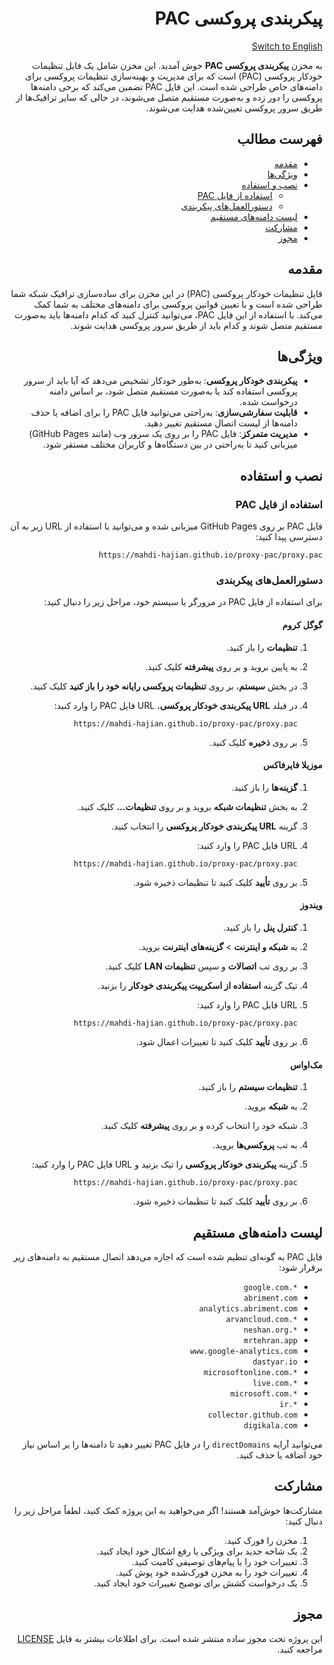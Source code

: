<div dir="rtl">

# پیکربندی پروکسی PAC

[Switch to English](README.md)

به مخزن **پیکربندی پروکسی PAC** خوش آمدید. این مخزن شامل یک فایل تنظیمات خودکار پروکسی (PAC) است که برای مدیریت و بهینه‌سازی تنظیمات پروکسی برای دامنه‌های خاص طراحی شده است. این فایل PAC تضمین می‌کند که برخی دامنه‌ها پروکسی را دور زده و به‌صورت مستقیم متصل می‌شوند، در حالی که سایر ترافیک‌ها از طریق سرور پروکسی تعیین‌شده هدایت می‌شوند.

## فهرست مطالب

- [مقدمه](#مقدمه)
- [ویژگی‌ها](#ویژگی‌ها)
- [نصب و استفاده](#نصب-و-استفاده)
  - [استفاده از فایل PAC](#استفاده-از-فایل-pac)
  - [دستورالعمل‌های پیکربندی](#دستورالعمل‌های-پیکربندی)
- [لیست دامنه‌های مستقیم](#لیست-دامنه‌های-مستقیم)
- [مشارکت](#مشارکت)
- [مجوز](#مجوز)

## مقدمه

فایل تنظیمات خودکار پروکسی (PAC) در این مخزن برای ساده‌سازی ترافیک شبکه شما طراحی شده است و با تعیین قوانین پروکسی برای دامنه‌های مختلف به شما کمک می‌کند. با استفاده از این فایل PAC، می‌توانید کنترل کنید که کدام دامنه‌ها باید به‌صورت مستقیم متصل شوند و کدام باید از طریق سرور پروکسی هدایت شوند.

## ویژگی‌ها

- **پیکربندی خودکار پروکسی**: به‌طور خودکار تشخیص می‌دهد که آیا باید از سرور پروکسی استفاده کند یا به‌صورت مستقیم متصل شود، بر اساس دامنه درخواست شده.
- **قابلیت سفارشی‌سازی**: به‌راحتی می‌توانید فایل PAC را برای اضافه یا حذف دامنه‌ها از لیست اتصال مستقیم تغییر دهید.
- **مدیریت متمرکز**: فایل PAC را بر روی یک سرور وب (مانند GitHub Pages) میزبانی کنید تا به‌راحتی در بین دستگاه‌ها و کاربران مختلف مستقر شود.

## نصب و استفاده

### استفاده از فایل PAC

فایل PAC بر روی GitHub Pages میزبانی شده و می‌توانید با استفاده از URL زیر به آن دسترسی پیدا کنید:

```
https://mahdi-hajian.github.io/proxy-pac/proxy.pac
```

### دستورالعمل‌های پیکربندی

برای استفاده از فایل PAC در مرورگر یا سیستم خود، مراحل زیر را دنبال کنید:

#### گوگل کروم

1. **تنظیمات** را باز کنید.
2. به پایین بروید و بر روی **پیشرفته** کلیک کنید.
3. در بخش **سیستم**، بر روی **تنظیمات پروکسی رایانه خود را باز کنید** کلیک کنید.
4. در فیلد **URL پیکربندی خودکار پروکسی**، URL فایل PAC را وارد کنید:

   ```
   https://mahdi-hajian.github.io/proxy-pac/proxy.pac
   ```

5. بر روی **ذخیره** کلیک کنید.

#### موزیلا فایرفاکس

1. **گزینه‌ها** را باز کنید.
2. به بخش **تنظیمات شبکه** بروید و بر روی **تنظیمات...** کلیک کنید.
3. گزینه **URL پیکربندی خودکار پروکسی** را انتخاب کنید.
4. URL فایل PAC را وارد کنید:

   ```
   https://mahdi-hajian.github.io/proxy-pac/proxy.pac
   ```

5. بر روی **تأیید** کلیک کنید تا تنظیمات ذخیره شود.

#### ویندوز

1. **کنترل پنل** را باز کنید.
2. به **شبکه و اینترنت** > **گزینه‌های اینترنت** بروید.
3. بر روی تب **اتصالات** و سپس **تنظیمات LAN** کلیک کنید.
4. تیک گزینه **استفاده از اسکریپت پیکربندی خودکار** را بزنید.
5. URL فایل PAC را وارد کنید:

   ```
   https://mahdi-hajian.github.io/proxy-pac/proxy.pac
   ```

6. بر روی **تأیید** کلیک کنید تا تغییرات اعمال شود.

#### مک‌او‌اس

1. **تنظیمات سیستم** را باز کنید.
2. به **شبکه** بروید.
3. شبکه خود را انتخاب کرده و بر روی **پیشرفته** کلیک کنید.
4. به تب **پروکسی‌ها** بروید.
5. گزینه **پیکربندی خودکار پروکسی** را تیک بزنید و URL فایل PAC را وارد کنید:

   ```
   https://mahdi-hajian.github.io/proxy-pac/proxy.pac
   ```

6. بر روی **تأیید** کلیک کنید تا تنظیمات ذخیره شود.

## لیست دامنه‌های مستقیم

فایل PAC به گونه‌ای تنظیم شده است که اجازه می‌دهد اتصال مستقیم به دامنه‌های زیر برقرار شود:

- `*.google.com`
- `abriment.com`
- `analytics.abriment.com`
- `*.arvancloud.com`
- `*.neshan.org`
- `mrtehran.app`
- `www.google-analytics.com`
- `dastyar.io`
- `*.microsoftonline.com`
- `*.live.com`
- `*.microsoft.com`
- `*.ir`
- `collector.github.com`
- `digikala.com`

می‌توانید آرایه `directDomains` را در فایل PAC تغییر دهید تا دامنه‌ها را بر اساس نیاز خود اضافه یا حذف کنید.

## مشارکت

مشارکت‌ها خوش‌آمد هستند! اگر می‌خواهید به این پروژه کمک کنید، لطفاً مراحل زیر را دنبال کنید:

1. مخزن را فورک کنید.
2. یک شاخه جدید برای ویژگی یا رفع اشکال خود ایجاد کنید.
3. تغییرات خود را با پیام‌های توصیفی کامیت کنید.
4. تغییرات خود را به مخزن فورک‌شده خود پوش کنید.
5. یک درخواست کشش برای توضیح تغییرات خود ایجاد کنید.

## مجوز

این پروژه تحت مجوز ساده منتشر شده است. برای اطلاعات بیشتر به فایل [LICENSE](LICENSE) مراجعه کنید.

</div>